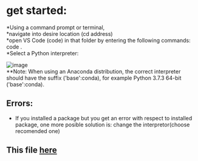 # get started:
*Using a command prompt or terminal, <br>
*navigate into desire location (cd address)<br>
*open VS Code (code) in that folder by entering the following commands:
code . <br>
*Select a Python interpreter:<br>

![image](https://user-images.githubusercontent.com/43284640/145884266-8fcd3194-1e0a-44ba-9674-d4ffb2a6c1cc.png)<br>
**Note: When using an Anaconda distribution, the correct interpreter should have the suffix ('base':conda), for example Python 3.7.3 64-bit ('base':conda).



## Errors:
* If you installed a package but you get an error with respect to installed package, one more posible solution is: change the interpretor(choose recomended one)
## This file [here](https://github.com/MehdiMahmoodi)
